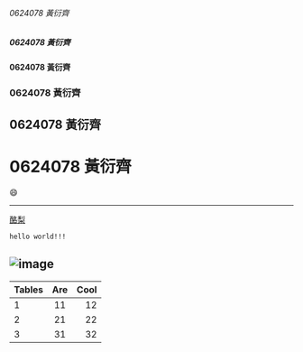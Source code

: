 ###### 0624078 黃衍齊

##### 0624078 黃衍齊

#### 0624078 黃衍齊

### 0624078 黃衍齊

## 0624078 黃衍齊

# 0624078 黃衍齊

:smile:

---


[酪梨](https://giphy.com/gifs/reaction-13gvXfEVlxQjDO)

```hello world!!!```

![image](下載.png)
---
| Tables        | Are           | Cool  |
| ------------- |:-------------:| -----:|
| 1      |11     | 12 |
|2       |   21    |   22 |
| 3     |31      |    32 |
